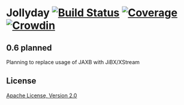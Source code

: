 Jollyday [![Build Status](https://github.com/focus-shift/jollyday/workflows/Build/badge.svg)](https://github.com/focus-shift/jollyday/actions?query=workflow%3A%22Build) [![Coverage](https://sonarcloud.io/api/project_badges/measure?project=focus-shift_jollyday&metric=coverage)](https://sonarcloud.io/summary/new_code?id=focus-shift_jollyday) [![Crowdin](https://badges.crowdin.net/jollyday/localized.svg)](https://crowdin.com/project/jollyday)
========

## 0.6 planned

Planning to replace usage of JAXB with JiBX/XStream

## License

[Apache License, Version 2.0](LICENSE.md)

